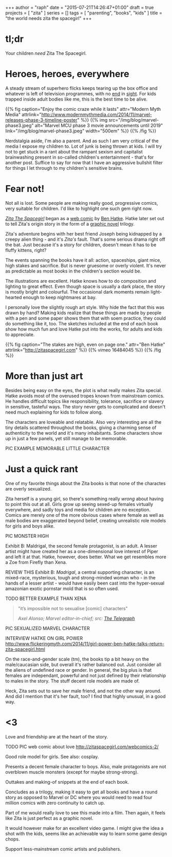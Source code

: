 +++
author = "raph"
date = "2015-07-21T14:26:47+01:00"
draft = true
projects = [ "zita" ]
series = []
tags = [ "parenting", "books", "kids" ]
title = "the world needs zita the spacegirl"
+++
# tl;dr
Your children *need* Zita The Spacegirl.

# Heroes, heroes, everywhere

A steady stream of superhero flicks keeps tearing up the box office and whatever is left of television programmes, with no [end](https://en.wikipedia.org/wiki/List_of_Marvel_Cinematic_Universe_films#Future) in [sight](https://en.wikipedia.org/wiki/DC_Comics%27_shared_universe_films#Future). For kids trapped inside adult bodies like me, this is the best time to be alive.

{{% fig caption="Enjoy the comic craze while it lasts" attr="Modern Myth Media" attrlink="http://www.modernmythmedia.com/2014/11/marvel-releases-phase-3-timeline-poster" %}}
{{% img src="/img/blog/marvel-phase3.jpeg" alt="Marvel MCU phase 3  movie announcements until 2019" link="/img/blog/marvel-phase3.jpeg" width="500em" %}}
{{% /fig %}}

Nerdstalgia aside, I'm also a parent. And as such I am very critical of the media I expose my children to. Lot of junk is being thrown at kids. I will try not to get stuck in a rant about the rampant sexism and capitalist brainwashing present in so-called children's entertainment - that's for another post. Suffice to say for now that I have an aggressive bullshit filter for things I let through to my children's sensitive brains.

# Fear not!

Not all is lost. Some people are making really good, progressive comics, very suitable for children. I'd like to highlight one such gem right now.

*[Zita The Spacegirl](http://zitaspacegirl.com)* began as a [web comic](http://zitaspacegirl.com/webcomics) by [Ben Hatke](http://www.benhatke.com). Hatke later set out to tell Zita's origin story in the form of a [graphic novel](http://www.goodreads.com/book/show/8879121-zita-the-spacegirl) trilogy.

Zita's adventure begins with her best friend Joseph being kidnapped by a creepy alien thing - and it's *Zita's* fault. That's some serious drama right off the bat. Just because it's a story for children, doesn't mean it has to be fluffy kittens, right?

The events spanning the books have it all: action, spaceships, giant mice,  high stakes and sacrifice. But is never gruesome or overly violent. It's never as predictable as most books in the children's section would be.

The illustrations are excellent. Hatke knows how to do composition and lighting to great effect. Even though space is usually a dark place, the story is mostly bright and colourful. The occasional dark moments remain light-hearted enough to keep nightmares at bay.

I personally love the slightly rough art style. Why hide the fact that this was drawn by hand? Making kids realize that these things are made by people with a pen and some paper shows them that with soem practice, they could do something like it, too. The sketches included at the end of each book show how much fun and love Hatke put into the works, for adults and kids to appreciate.

{{% fig caption="The stakes are high, even on page one." attr="Ben Hatke" attrlink="http://zitaspacegirl.com" %}}
{{% vimeo 16484045 %}}
{{% /fig %}}

# More than just art
Besides being easy on the eyes, the plot is what really makes Zita special. Hatke avoids most of the overused tropes known from mainstream comics. He handles difficult topics like responsibility, tolerance, sacrifice or slavery in sensitive, tasteful ways. The story never gets to complicated and doesn't need much explaining for kids to follow along.

The characters are loveable and relatable. Also very interesting are all the tiny details scattered throughout the books, giving a charming sense of authenticity to the world and it's many inhabitants. Some characters show up in just a few panels, yet still manage to be memorable.

PIC EXAMPLE MEMORABLE LITTLE CHARACTER

# Just a quick rant
One of my favorite things about the Zita books is that none of the charactes are overly sexualized.

Zita herself is a young girl, so there's something really *wrong* about having to point this out at all. Girls grow up seeing sexed-up females virtually everywhere, and sadly toys and media for children are no exception. Comics are merely one of the more obvious cases where female as well as male bodies are exaggerated beyond belief, creating unrealistic role models for girls and boys alike.

PIC MONSTER HIGH

Exhibit B: Maldrigal, the second female protagonist, is an adult. A lesser artist might have created her as a one-dimensional love interest of Piper and left it at that. Hatke, however, does better. What we get resembles more a Zoe from Firefly than Xena.

REVIEW THIS
Exhibit B: *Madrigal*, a central supporting character, is an mixed-race, mysterious, tough and strong-minded woman who - in the hands of a lesser artist - would have easily been cast into the hyper-sexual amazonian exotic pornstar mold that is so often used.

TODO BETTER EXAMPLE THAN XENA

> "it’s impossible not to sexualise [comic] characters"
> 
> <cite>Axel Alonso; Marvel editor-in-chief; src: [The Telegraph](http://www.telegraph.co.uk/women/womens-life/11071016/Marvel-comic-book-editor-I-wont-say-no-to-sexy-female-superheroes.-Comics-still-need-to-be-naughty-and-fun.html)</cite>

PIC SEXUALIZED MARVEL CHARACTER

INTERVIEW HATKE ON GIRL POWER
http://www.flickeringmyth.com/2014/11/girl-power-ben-hatke-talks-return-zita-spacegirl.html



On the race-and-gender scale (tm), the books tip a bit heavy on the male/caucasian side, but overall it's rather balanced out. Just consider all the aliens of undefined race or gender. In general, the big plus is that females are independant, powerful and not just defined by their relationship to males in the story. The stuff decent role models are made of.

Heck, Zita sets out to save her male friend, and not the other way around. And did I mention that it's her fault, too? I find that highly unusual, in a good way.

# <3
Love and friendship are at the heart of the story.

TODO PIC web comic about love
http://zitaspacegirl.com/webcomics-2/

Good role model for girls. See also: cosplay.

Presents a decent female character to boys. Also, male protagonists are not overblown muscle monsters (except for maybe strong-strong).

Outtakes and making-of snippets at the end of each book.

Concludes as a trilogy, making it easy to get all books and have a round story as opposed to Marvel or DC where you would need to read four million comics with zero continuity to catch up.

Part of me would really love to see this made into a film. Then again, it feels like Zita is just perfect as a graphic novel.

It would however make for an excellent video game. I might give the idea a shot with the kids, seems like an achievable way to learn some game design chops.

Support less-mainstream comic artists and publishers.
